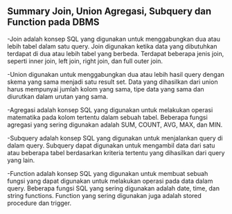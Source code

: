 ## Summary Join, Union Agregasi, Subquery dan Function pada DBMS

-Join adalah konsep SQL yang digunakan untuk menggabungkan dua atau lebih tabel dalam satu query. Join digunakan ketika data yang dibutuhkan terdapat di dua atau lebih tabel yang berbeda. Terdapat beberapa jenis join, seperti inner join, left join, right join, dan full outer join.

-Union digunakan untuk menggabungkan dua atau lebih hasil query dengan skema yang sama menjadi satu result set. Data yang dihasilkan dari union harus mempunyai jumlah kolom yang sama, tipe data yang sama dan diurutkan dalam urutan yang sama.

-Agregasi adalah konsep SQL yang digunakan untuk melakukan operasi matematika pada kolom tertentu dalam sebuah tabel. Beberapa fungsi agregasi yang sering digunakan adalah SUM, COUNT, AVG, MAX, dan MIN.

-Subquery adalah konsep SQL yang digunakan untuk menjalankan query di dalam query. Subquery dapat digunakan untuk mengambil data dari satu atau beberapa tabel berdasarkan kriteria tertentu yang dihasilkan dari query yang lain.

-Function adalah konsep SQL yang digunakan untuk membuat sebuah fungsi yang dapat digunakan untuk melakukan operasi pada data dalam query. Beberapa fungsi SQL yang sering digunakan adalah date, time, dan string functions. Function yang sering digunakan juga adalah stored procedure dan trigger.

